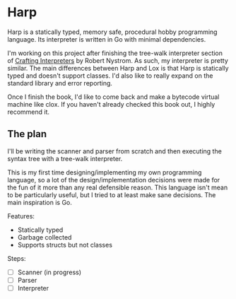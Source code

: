 # Harp

Harp is a statically typed, memory safe, procedural hobby programming language. Its interpreter is written in Go with minimal dependencies.

I'm working on this project after finishing the tree-walk interpreter section of [Crafting Interpreters](https://craftinginterpreters.com/) by Robert Nystrom. As such, my interpreter is pretty similar. The main differences between Harp and Lox is that Harp is statically typed and doesn't support classes. I'd also like to really expand on the standard library and error reporting.

Once I finish the book, I'd like to come back and make a bytecode virtual machine like clox. If you haven't already checked this book out, I highly recommend it.

## The plan

I'll be writing the scanner and parser from scratch and then executing the syntax tree with a tree-walk interpreter.

This is my first time designing/implementing my own programming language, so a lot of the design/implementation decisions were made for the fun of it more than any real defensible reason. This language isn't mean to be particularly useful, but I tried to at least make sane decisions. The main inspiration is Go.

Features:

- Statically typed
- Garbage collected
- Supports structs but not classes

Steps:

- [ ] Scanner (in progress)
- [ ] Parser
- [ ] Interpreter
